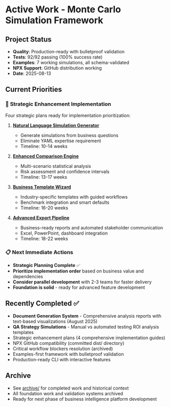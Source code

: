 # Active Work - Monte Carlo Simulation Framework

## Project Status
- **Quality**: Production-ready with bulletproof validation
- **Tests**: 92/92 passing (100% success rate)  
- **Examples**: 7 working simulations, all schema-validated
- **NPX Support**: GitHub distribution working
- **Date**: 2025-08-13

## Current Priorities

### 🚀 **Strategic Enhancement Implementation**
Four strategic plans ready for implementation prioritization:

1. **[Natural Language Simulation Generator](plans/natural-language-simulation-generator.md)**
   - Generate simulations from business questions
   - Eliminate YAML expertise requirement
   - Timeline: 10-14 weeks

2. **[Enhanced Comparison Engine](plans/enhanced-comparison-engine.md)**
   - Multi-scenario statistical analysis 
   - Risk assessment and confidence intervals
   - Timeline: 13-17 weeks

3. **[Business Template Wizard](plans/business-template-wizard.md)**
   - Industry-specific templates with guided workflows
   - Benchmark integration and smart defaults
   - Timeline: 16-20 weeks

4. **[Advanced Export Pipeline](plans/advanced-export-pipeline.md)**
   - Business-ready reports and automated stakeholder communication
   - Excel, PowerPoint, dashboard integration
   - Timeline: 18-22 weeks

### 📋 **Next Immediate Actions**
- **Strategic Planning Complete** ✅
- **Prioritize implementation order** based on business value and dependencies
- **Consider parallel development** with 2-3 teams for faster delivery
- **Foundation is solid** - ready for advanced feature development

## Recently Completed ✅
- **Document Generation System** - Comprehensive analysis reports with text-based visualizations (August 2025)
- **QA Strategy Simulations** - Manual vs automated testing ROI analysis templates
- Strategic enhancement plans (4 comprehensive implementation guides)
- NPX GitHub compatibility (committed dist/ directory)
- Critical workflow blockers resolution (archived)
- Examples-first framework with bulletproof validation
- Production-ready CLI with interactive features

## Archive
- See [archive/](archive/) for completed work and historical context
- All foundation work and validation systems archived
- Ready for next phase of business intelligence platform development